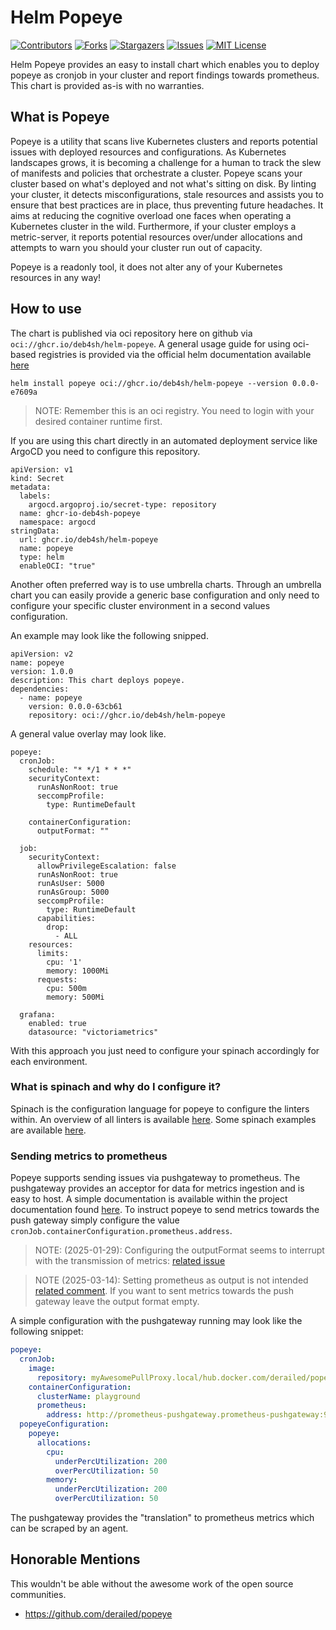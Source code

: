 # Helm Popeye

[![Contributors][contributors-shield]][contributors-url]
[![Forks][forks-shield]][forks-url]
[![Stargazers][stars-shield]][stars-url]
[![Issues][issues-shield]][issues-url]
[![MIT License][license-shield]][license-url]

Helm Popeye provides an easy to install chart which enables you to deploy popeye as cronjob in your cluster and report findings towards prometheus. This chart is provided as-is with no warranties. 

## What is Popeye

Popeye is a utility that scans live Kubernetes clusters and reports potential issues with deployed resources and configurations. As Kubernetes landscapes grows, it is becoming a challenge for a human to track the slew of manifests and policies that orchestrate a cluster. Popeye scans your cluster based on what's deployed and not what's sitting on disk. By linting your cluster, it detects misconfigurations, stale resources and assists you to ensure that best practices are in place, thus preventing future headaches. It aims at reducing the cognitive overload one faces when operating a Kubernetes cluster in the wild. Furthermore, if your cluster employs a metric-server, it reports potential resources over/under allocations and attempts to warn you should your cluster run out of capacity.

Popeye is a readonly tool, it does not alter any of your Kubernetes resources in any way!

## How to use

The chart is published via oci repository here on github via `oci://ghcr.io/deb4sh/helm-popeye`.
A general usage guide for using oci-based registries is provided via the official helm documentation available [here](https://helm.sh/docs/topics/registries/)

```
helm install popeye oci://ghcr.io/deb4sh/helm-popeye --version 0.0.0-e7609a
```

> NOTE: Remember this is an oci registry. You need to login with your desired container runtime first. 

If you are using this chart directly in an automated deployment service like ArgoCD you need to configure this repository.

```
apiVersion: v1
kind: Secret
metadata:
  labels:
    argocd.argoproj.io/secret-type: repository
  name: ghcr-io-deb4sh-popeye
  namespace: argocd
stringData:
  url: ghcr.io/deb4sh/helm-popeye
  name: popeye
  type: helm
  enableOCI: "true"
```

Another often preferred way is to use umbrella charts. Through an umbrella chart you can easily provide a generic base configuration and only need to configure your specific cluster environment in a second values configuration.

An example may look like the following snipped.

```
apiVersion: v2
name: popeye
version: 1.0.0
description: This chart deploys popeye.
dependencies:
  - name: popeye
    version: 0.0.0-63cb61
    repository: oci://ghcr.io/deb4sh/helm-popeye
```

A general value overlay may look like.
```
popeye:
  cronJob:
    schedule: "* */1 * * *"
    securityContext:
      runAsNonRoot: true
      seccompProfile:
        type: RuntimeDefault
    
    containerConfiguration:
      outputFormat: ""

  job:
    securityContext:
      allowPrivilegeEscalation: false
      runAsNonRoot: true
      runAsUser: 5000
      runAsGroup: 5000
      seccompProfile:
        type: RuntimeDefault
      capabilities:
        drop:
          - ALL
    resources:
      limits:
        cpu: '1'
        memory: 1000Mi
      requests:
        cpu: 500m
        memory: 500Mi
  
  grafana:
    enabled: true
    datasource: "victoriametrics"
```

With this approach you just need to configure your spinach accordingly for each environment.

### What is spinach and why do I configure it?
Spinach is the configuration language for popeye to configure the linters within.
An overview of all linters is available [here](https://github.com/derailed/popeye?tab=readme-ov-file#linters).
Some spinach examples are available [here](https://github.com/derailed/popeye/tree/master/spinach-examples).

### Sending metrics to prometheus
Popeye supports sending issues via pushgateway to prometheus.
The pushgateway provides an acceptor for data for metrics ingestion and is easy to host. 
A simple documentation is available within the project documentation found [here](https://github.com/prometheus/pushgateway).
To instruct popeye to send metrics towards the push gateway simply configure the value `cronJob.containerConfiguration.prometheus.address`.

> NOTE: (2025-01-29): Configuring the outputFormat seems to interrupt with the transmission of metrics: [related issue](https://github.com/derailed/popeye/issues/426) 

> NOTE (2025-03-14): Setting prometheus as output is not intended [related comment](https://github.com/derailed/popeye/issues/426#issuecomment-2629000373). If you want to sent metrics towards the push gateway leave the output format empty.

A simple configuration with the pushgateway running may look like the following snippet:

```yaml
popeye:
  cronJob:
    image:
      repository: myAwesomePullProxy.local/hub.docker.com/derailed/popeye
    containerConfiguration:
      clusterName: playground
      prometheus:
        address: http://prometheus-pushgateway.prometheus-pushgateway:9091
  popeyeConfiguration:
    popeye:
      allocations:
        cpu:
          underPercUtilization: 200
          overPercUtilization: 50
        memory:
          underPercUtilization: 200
          overPercUtilization: 50
```          

The pushgateway provides the "translation" to prometheus metrics which can be scraped by an agent.

## Honorable Mentions

This wouldn't be able without the awesome work of the open source communities. 

* https://github.com/derailed/popeye


[contributors-shield]: https://img.shields.io/github/contributors/deb4sh/helm-popeye.svg?style=for-the-badge
[contributors-url]: https://github.com/deb4sh/helm-popeye/graphs/contributors
[forks-shield]: https://img.shields.io/github/forks/deb4sh/helm-popeye.svg?style=for-the-badge
[forks-url]: https://github.com/deb4sh/helm-popeye/network/members
[stars-shield]: https://img.shields.io/github/stars/deb4sh/helm-popeye.svg?style=for-the-badge
[stars-url]: https://github.com/deb4sh/helm-popeye/stargazers
[issues-shield]: https://img.shields.io/github/issues/deb4sh/helm-popeye.svg?style=for-the-badge
[issues-url]: https://github.com/deb4sh/helm-popeye/issues
[license-shield]: https://img.shields.io/github/license/deb4sh/helm-popeye.svg?style=for-the-badge
[license-url]: https://github.com/deb4sh/helm-popeye/blob/main/LICENSE.txt
